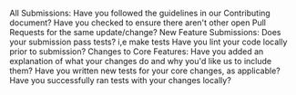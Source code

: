 All Submissions:
 Have you followed the guidelines in our Contributing document?
 Have you checked to ensure there aren't other open Pull Requests for the same update/change?
New Feature Submissions:
 Does your submission pass tests? i,e make tests
 Have you lint your code locally prior to submission?
Changes to Core Features:
 Have you added an explanation of what your changes do and why you'd like us to include them?
 Have you written new tests for your core changes, as applicable?
 Have you successfully ran tests with your changes locally?
